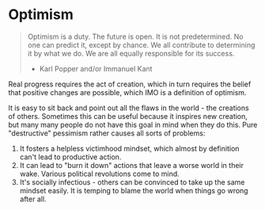 # Optimism

> Optimism is a duty.
> The future is open.
> It is not predetermined.
> No one can predict it, except by chance.
> We all contribute to determining it by what we do.
> We are all equally responsible for its success.
> - Karl Popper and/or Immanuel Kant

Real progress requires the act of creation, which in turn requires the belief
that positive changes are possible, which IMO is a definition of optimism.

It is easy to sit back and point out all the flaws in the world - the creations
of others.
Sometimes this can be useful because it inspires new creation, but many many
people do not have this goal in mind when they do this.
Pure "destructive" pessimism rather causes all sorts of problems:

1. It fosters a helpless victimhood mindset, which almost by definition can't lead
to productive action.
1. It can lead to "burn it down" actions that leave a worse world in their wake.
Various political revolutions come to mind.
1. It's socially infectious - others can be convinced to take up the same mindset
easily.
It is temping to blame the world when things go wrong after all.
